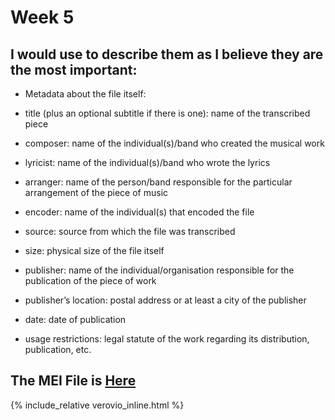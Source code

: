 # Week 5
## I would use to describe them as I believe they are the most important:

- Metadata about the file itself:

- title (plus an optional subtitle if there is one): name of the transcribed piece
- composer: name of the individual(s)/band who created the musical work
- lyricist: name of the individual(s)/band who wrote the lyrics
- arranger: name of the person/band responsible for the particular arrangement of the piece of music
- encoder: name of the individual(s) that encoded the file
- source: source from which the file was transcribed
- size: physical size of the file itself
- publisher: name of the individual/organisation responsible for the publication of the piece of work
- publisher’s location: postal address or at least a city of the publisher
- date: date of publication
- usage restrictions: legal statute of the work regarding its distribution, publication, etc.

## The MEI File is [Here](data/Week5.mei)
{% include_relative verovio_inline.html %}
